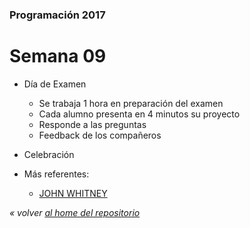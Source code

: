 ### Programación 2017
# Semana 09
* Día de Examen
  * Se trabaja 1 hora en preparación del examen
  * Cada alumno presenta en 4 minutos su proyecto
  * Responde a las preguntas
  * Feedback de los compañeros
* Celebración

* Más referentes:
	* [JOHN WHITNEY](https://www.youtube.com/watch?v=TbV7loKp69s)



*« volver [al home del repositorio](https://github.com/Franzel/UDD_Programacion_2017_1sem)*
